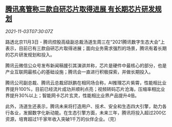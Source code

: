 <!--1635924662000-->
[腾讯高管称三款自研芯片取得进展 有长期芯片研发规划](https://cn.reuters.com/article/tencent-chips-1103-wedn-idCNKBS2HO0LN)
------

<div><i>2021-11-03T07:30:07Z</i></div><p>路透北京11月3日 - 腾讯控股高级副总裁汤道生周三在“2021腾讯数字生态大会”上表示，目前已有三款自研芯片取得进展；面向业务需求强烈的场景，腾讯有着长期的芯片研发规划和投入。</p><p>腾讯云微信公众号发布新闻稿援引其演讲并称，芯片是硬件中最核心的部分，也是产业互联网最核心的基础设施；腾讯会一直进行积极探索，并做长期投入。</p><p>腾讯公司副总裁、腾讯云总裁邱跃鹏在相同场合称，AI推理芯片紫霄，性能相比业界提升100%，目前已经流片成功并顺利点亮；视频转码芯片沧海，压缩率相比业界提升30%以上；智能网卡芯片玄灵，性能相比业界产品提升4倍。</p><p>此外，汤道生还表示，腾讯未来将打造用户、技术、安全和生态四大引擎，助力各行各业，发掘数字化新动能。在生态引擎方面，未来三年，腾讯将投入超过200亿资源，培育超过1千家年收入突破1千万的伙伴企业。（完）</p>
